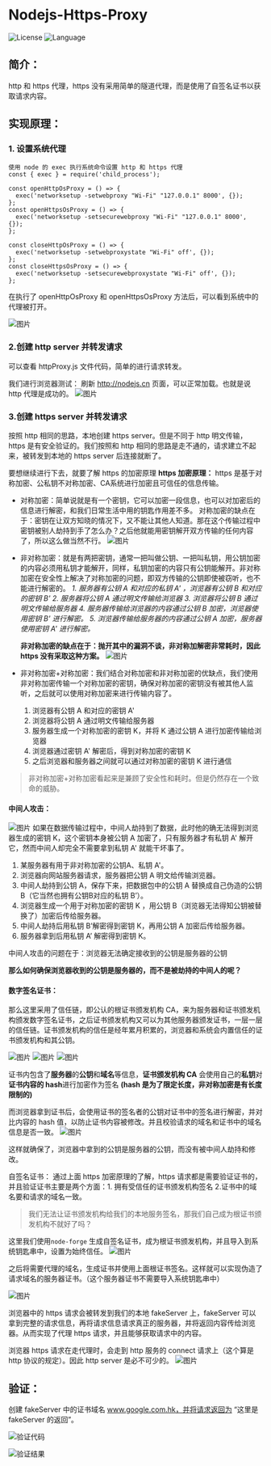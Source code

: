 # Nodejs-Https-Proxy

![License](https://img.shields.io/badge/license-MIT-yellow) ![Language](https://img.shields.io/badge/language-nodejs-brightgreen)

## 简介：
http 和 https 代理，https 没有采用简单的隧道代理，而是使用了自签名证书以获取请求内容。


## 实现原理：
### 1. 设置系统代理
```
使用 node 的 exec 执行系统命令设置 http 和 https 代理
const { exec } = require('child_process');

const openHttpOsProxy = () => {
  exec('networksetup -setwebproxy "Wi-Fi" "127.0.0.1" 8000', {});
};
const openHttpsOsProxy = () => {
  exec('networksetup -setsecurewebproxy "Wi-Fi" "127.0.0.1" 8000', {});
};

const closeHttpOsProxy = () => {
  exec('networksetup -setwebproxystate "Wi-Fi" off', {});
};
const closeHttpsOsProxy = () => {
  exec('networksetup -setsecurewebproxystate "Wi-Fi" off', {});
};
```
在执行了 openHttpOsProxy 和 openHttpsOsProxy 方法后，可以看到系统中的代理被打开。

![图片](./imgs/系统代理设置.jpg)


### 2.创建 http server 并转发请求
可以查看 httpProxy.js 文件代码，简单的进行请求转发。

我们进行浏览器测试：
刷新 http://nodejs.cn 页面，可以正常加载。也就是说 http 代理是成功的。
![图片](./imgs/nodejs官网.png)

### 3.创建 https server 并转发请求
按照 http 相同的思路，本地创建 https server。但是不同于 http 明文传输， https 是有安全验证的。我们按照和 http 相同的思路是走不通的，请求建立不起来，被转发到本地的 https server 后连接就断了。

要想继续进行下去，就要了解 https 的加密原理
**https 加密原理：**
https 是基于对称加密、公私钥不对称加密、CA系统进行加密且可信任的信息传输。
- 对称加密：简单说就是有一个密钥，它可以加密一段信息，也可以对加密后的信息进行解密，和我们日常生活中用的钥匙作用差不多。
  对称加密的缺点在于：密钥在让双方知晓的情况下，又不能让其他人知道。那在这个传输过程中密钥被别人劫持到手了怎么办？之后他就能用密钥解开双方传输的任何内容了，所以这么做当然不行。
![图片](./imgs/对称加密.png)




- 非对称加密：就是有两把密钥，通常一把叫做公钥、一把叫私钥，用公钥加密的内容必须用私钥才能解开，同样，私钥加密的内容只有公钥能解开。非对称加密在安全性上解决了对称加密的问题，即双方传输的公钥即使被窃听，也不能进行解密的。
  *1. 服务器有公钥 A 和对应的私钥 A' ，浏览器有公钥 B 和对应的密钥 B'*
  *2. 服务器将公钥 A 通过明文传输给浏览器*
  *3. 浏览器将公钥 B 通过明文传输给服务器*
  *4. 服务器传输给浏览器的内容通过公钥 B 加密，浏览器使用密钥 B' 进行解密。*
  *5. 浏览器传输给服务器的内容通过公钥 A 加密，服务器使用密钥 A' 进行解密。*

  **非对称加密的缺点在于：抛开其中的漏洞不谈，非对称加解密非常耗时，因此 https 没有采取这种方案。**
![图片](./imgs/非对称加密.png)

- 非对称加密+对称加密：我们结合对称加密和非对称加密的优缺点，我们使用非对称加密传输一个对称加密的密钥，确保对称加密的密钥没有被其他人监听，之后就可以使用对称加密来进行传输内容了。
  1. 浏览器有公钥 A 和对应的密钥 A'
  2. 浏览器将公钥 A 通过明文传输给服务器
  3. 服务器生成一个对称加密的密钥 K，并将 K 通过公钥 A 进行加密传输给浏览器
  4. 浏览器通过密钥 A' 解密后，得到对称加密的密钥 K
  5. 之后浏览器和服务器之间就可以通过对称加密的密钥 K 进行通信

> 非对称加密+对称加密看起来是兼顾了安全性和耗时。但是仍然存在一个致命的威胁。

#### 中间人攻击：
![图片](./imgs/中间人攻击.png)
如果在数据传输过程中，中间人劫持到了数据，此时他的确无法得到浏览器生成的密钥 K，这个密钥本身被公钥 A 加密了，只有服务器才有私钥 A' 解开它，然而中间人却完全不需要拿到私钥 A' 就能干坏事了。
1. 某服务器有用于非对称加密的公钥A、私钥 A'。
2. 浏览器向网站服务器请求，服务器把公钥 A 明文给传输浏览器。
3. 中间人劫持到公钥 A，保存下来，把数据包中的公钥 A 替换成自己伪造的公钥 B（它当然也拥有公钥B对应的私钥 B’）。
4. 浏览器生成一个用于对称加密的密钥 K ，用公钥 B（浏览器无法得知公钥被替换了）加密后传给服务器。
5. 中间人劫持后用私钥 B’解密得到密钥 K，再用公钥 A 加密后传给服务器。
6. 服务器拿到后用私钥 A’ 解密得到密钥 K。

中间人攻击的问题在于：浏览器无法确定接收到的公钥是服务器的公钥

**那么如何确保浏览器收到的公钥是服务器的，而不是被劫持的中间人的呢？**

#### 数字签名证书：
那么这里采用了信任链，即公认的根证书颁发机构 CA，来为服务器和证书颁发机构颁发数字签名证书，之后证书颁发机构又可以为其他服务器颁发证书，一层一层的信任链。证书颁发机构的信任是经年累月积累的，浏览器和系统会内置信任的证书颁发机构和其公钥。

![图片](./imgs/google根证书.jpg)
![图片](./imgs/google中级证书.jpg)
![图片](./imgs/google证书.jpg)

证书内包含了**服务器**的**公钥**和**域名**等信息，**证书颁发机构 CA** 会使用自己的**私钥**对**证书内容的 hash**进行加密作为签名 **(hash 是为了限定长度，非对称加密是有长度限制的)**

而浏览器拿到证书后，会使用证书的签名者的公钥对证书中的签名进行解密，并对比内容的 hash 值，以防止证书内容被修改。并且校验请求的域名和证书中的域名信息是否一致。
![图片](./imgs/签名证书.png)

这样就确保了，浏览器中拿到的公钥是服务器的公钥，而没有被中间人劫持和修改。


自签名证书：
通过上面 https 加密原理的了解，https 请求都是需要验证证书的，并且验证证书主要是两个方面：1. 拥有受信任的证书颁发机构签名 2.证书中的域名要和请求的域名一致。

> 我们无法让证书颁发机构给我们的本地服务签名，那我们自己成为根证书颁发机构不就好了吗？

这里我们使用`node-forge` 生成自签名证书，成为根证书颁发机构，并且导入到系统钥匙串中，设置为始终信任。
![图片](./imgs/自签名根证书.png)

之后将需要代理的域名，生成证书并使用上面根证书签名。这样就可以实现伪造了请求域名的服务器证书。（这个服务器证书不需要导入系统钥匙串中）

![图片](./imgs/自签名证书.png)

浏览器中的 https 请求会被转发到我们的本地 fakeServer 上，fakeServer 可以拿到完整的请求信息，再将请求信息请求真正的服务器，并将返回内容传给浏览器。从而实现了代理 https 请求，并且能够获取请求中的内容。

浏览器 https 请求在走代理时，会走到 http 服务的 connect 请求上（这个算是 http 协议的规定）。因此 http server 是必不可少的。
![图片](./imgs/代理流程图.png)


## 验证：
创建 fakeServer 中的证书域名 www.google.com.hk，并将请求返回为 “这里是 fakeServer 的返回”。

![验证代码](./imgs/验证代码.png)

![验证结果](./imgs/验证结果.png)